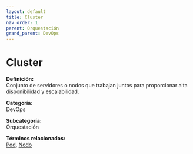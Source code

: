 ```yaml
---
layout: default
title: Cluster
nav_order: 1
parent: Orquestación
grand_parent: DevOps
---
```


# Cluster

**Definición:**  
Conjunto de servidores o nodos que trabajan juntos para proporcionar alta disponibilidad y escalabilidad.

**Categoría:**  
DevOps  

**Subcategoría:**  
Orquestación

**Términos relacionados:**  
[Pod](https://maleniski.github.io/diccionario-angl-tec-mx/docs/devops/orquestación/pod.html), [Nodo](https://maleniski.github.io/diccionario-angl-tec-mx/docs/devops/orquestación/nodo.html)
